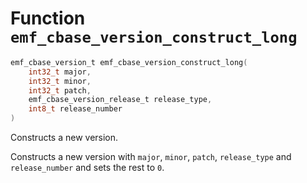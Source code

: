 # Function `emf_cbase_version_construct_long`

```c
emf_cbase_version_t emf_cbase_version_construct_long(
    int32_t major, 
    int32_t minor,
    int32_t patch, 
    emf_cbase_version_release_t release_type, 
    int8_t release_number
)
```

Constructs a new version.

Constructs a new version with `major`, `minor`, `patch`, `release_type` and `release_number` and sets the rest to `0`.
